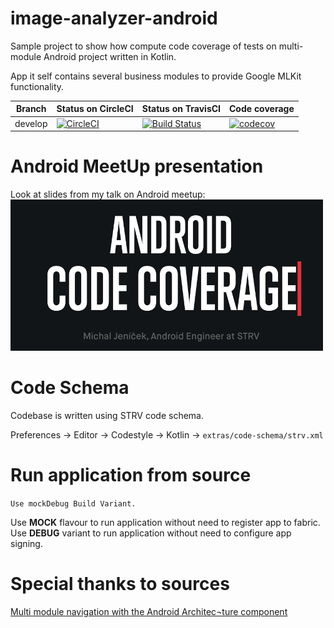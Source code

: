 # image-analyzer-android
Sample project to show how compute code coverage of tests on multi-module Android project written in Kotlin.

App it self contains several business modules to provide Google MLKit functionality.


| Branch | Status on CircleCI | Status on TravisCI | Code coverage |
| --- | --- | --- | --- |
| develop| [![CircleCI](https://circleci.com/gh/kotomisak/image-analyzer-android.svg?style=svg)](https://circleci.com/gh/kotomisak/image-analyzer-android)|[![Build Status](https://travis-ci.org/kotomisak/image-analyzer-android.svg?branch=develop)](https://travis-ci.org/kotomisak/image-analyzer-android)|[![codecov](https://codecov.io/gh/kotomisak/image-analyzer-android/branch/develop/graph/badge.svg)](https://codecov.io/gh/kotomisak/image-analyzer-android)|


# Android MeetUp presentation

Look at slides from my talk on Android meetup:<br/>
[ ![STRV](./extras/presentation/coverage_logo.png) ](./extras/presentation/AndroidCodeCoverage.pdf)<br/>


# Code Schema

Codebase is written using STRV code schema.

Preferences -> Editor -> Codestyle -> Kotlin -> `extras/code-schema/strv.xml`

# Run application from source

`Use mockDebug Build Variant.`

Use **MOCK** flavour to run application without need to register app to fabric.
Use **DEBUG** variant to run application without need to configure app signing.



# Special thanks to sources


[Multi module navigation with the Android Architec¬ture component](https://medium.com/@hartwich.daniel/multi-module-navigation-with-the-android-architecture-component-82ed028fa1d9)
